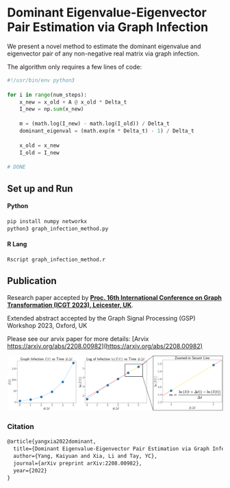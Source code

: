 # Dominant Eigenvalue-Eigenvector Pair Estimation via Graph Infection

We present a novel method to estimate the dominant eigenvalue and eigenvector pair of any non-negative real matrix via graph infection.

The algorithm only requires a few lines of code:

```python
#!/usr/bin/env python3

for i in range(num_steps):
    x_new = x_old + A @ x_old * Delta_t
    I_new = np.sum(x_new)

    m = (math.log(I_new) - math.log(I_old)) / Delta_t
    dominant_eigenval = (math.exp(m * Delta_t) - 1) / Delta_t

    x_old = x_new
    I_old = I_new

# DONE
```

## Set up and Run

#### Python
```bash
pip install numpy networkx
python3 graph_infection_method.py
```

#### R Lang
```bash
Rscript graph_infection_method.r
```

## Publication

Research paper accepted by **[Proc. 16th International Conference on Graph Transformation (ICGT 2023), Leicester, UK](https://conf.researchr.org/details/icgt-2023/icgt-2023-papers/4/Dominant-Eigenvalue-Eigenvector-Pair-Estimation-via-Graph-Infection)**.

Extended abstract accepted by the Graph Signal Processing (GSP) Workshop 2023, Oxford, UK

Please see our arvix paper for more details: 
[Arvix https://arxiv.org/abs/2208.00982](https://arxiv.org/abs/2208.00982)

![This is an image](./fig_overview.png)

### Citation

```latex
@article{yangxia2022dominant,
  title={Dominant Eigenvalue-Eigenvector Pair Estimation via Graph Infection},
  author={Yang, Kaiyuan and Xia, Li and Tay, YC},
  journal={arXiv preprint arXiv:2208.00982},
  year={2022}
}
```

